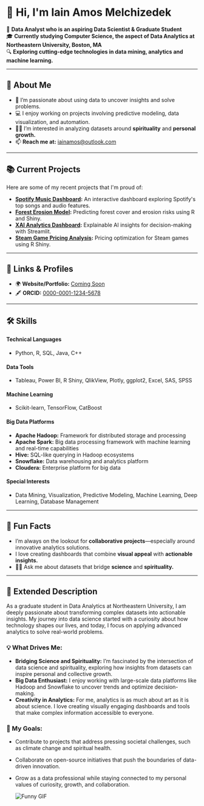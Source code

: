 # 👋 Hi, I'm Iain Amos Melchizedek

🚀 **Data Analyst who is an aspiring Data Scientist & Graduate Student**  
🎓 **Currently studying Computer Science, the aspect of Data Analytics at Northeastern University, Boston, MA**  
🔍 **Exploring cutting-edge technologies in data mining, analytics and machine learning.**  

---

## 📌 About Me
- 🌱 I’m passionate about using data to uncover insights and solve problems.  
- 💻 I enjoy working on projects involving predictive modeling, data visualization, and automation.  
- 🧘‍♂️ I’m interested in analyzing datasets around **spirituality** and **personal growth.**  
- 📫 **Reach me at:** [iainamos@outlook.com](mailto:iainamos@outlook.com)  

---

## 📚 Current Projects
Here are some of my recent projects that I'm proud of:  
- **[Spotify Music Dashboard](https://github.com/username/spotify-music-dashboard):** An interactive dashboard exploring Spotify's top songs and audio features.  
- **[Forest Erosion Model](https://github.com/username/forest_erosion_model):** Predicting forest cover and erosion risks using R and Shiny.  
- **[XAI Analytics Dashboard](https://github.com/username/XAI-Powered-Analytics-Dashboard):** Explainable AI insights for decision-making with Streamlit.  
- **[Steam Game Pricing Analysis](https://github.com/username/SteamGamePricingDashboard):** Pricing optimization for Steam games using R Shiny.

---

## 🔗 Links & Profiles
- 🌍 **Website/Portfolio:** [Coming Soon](#)  
- 🖋️ **ORCID:** [0000-0001-1234-5678](https://orcid.org/your-id)  

---

## 🛠️ Skills

#### **Technical Languages**
- Python, R, SQL, Java, C++  

#### **Data Tools**
- Tableau, Power BI, R Shiny, QlikView, Plotly, ggplot2, Excel, SAS, SPSS  

#### **Machine Learning**
- Scikit-learn, TensorFlow, CatBoost  

#### **Big Data Platforms**
- **Apache Hadoop:** Framework for distributed storage and processing  
- **Apache Spark:** Big data processing framework with machine learning and real-time capabilities  
- **Hive:** SQL-like querying in Hadoop ecosystems  
- **Snowflake:** Data warehousing and analytics platform  
- **Cloudera:** Enterprise platform for big data  

#### **Special Interests**
- Data Mining, Visualization, Predictive Modeling, Machine Learning, Deep Learning, Database Management 

---

## 🎯 Fun Facts
- I’m always on the lookout for **collaborative projects**—especially around innovative analytics solutions.  
- I love creating dashboards that combine **visual appeal** with **actionable insights.**  
- 🧘‍♂️ Ask me about datasets that bridge **science** and **spirituality.**

---

## 🌟 Extended Description

As a graduate student in Data Analytics at Northeastern University, I am deeply passionate about transforming complex datasets into actionable insights. My journey into data science started with a curiosity about how technology shapes our lives, and today, I focus on applying advanced analytics to solve real-world problems.

### 💡 What Drives Me:
- **Bridging Science and Spirituality:** I’m fascinated by the intersection of data science and spirituality, exploring how insights from datasets can inspire personal and collective growth.
- **Big Data Enthusiast:** I enjoy working with large-scale data platforms like Hadoop and Snowflake to uncover trends and optimize decision-making.
- **Creativity in Analytics:** For me, analytics is as much about art as it is about science. I love creating visually engaging dashboards and tools that make complex information accessible to everyone.

### 🎯 My Goals:
- Contribute to projects that address pressing societal challenges, such as climate change and spiritual health.
- Collaborate on open-source initiatives that push the boundaries of data-driven innovation.
- Grow as a data professional while staying connected to my personal values of curiosity, growth, and collaboration.

  ![Funny GIF](https://media.giphy.com/media/8fpRPlYyXtBChjTb2K/giphy.gif)


